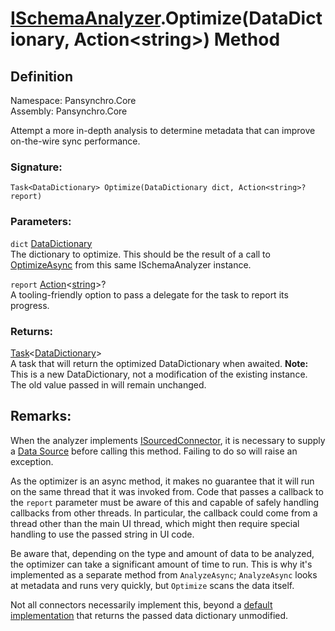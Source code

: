 # [ISchemaAnalyzer](Pansynchro.Core.ISchemaAnalyzer.html).Optimize(DataDictionary, Action&lt;string&gt;) Method

## Definition

Namespace: Pansynchro.Core<BR>
Assembly: Pansynchro.Core

Attempt a more in-depth analysis to determine metadata that can improve on-the-wire sync performance.

### Signature:
```
Task<DataDictionary> Optimize(DataDictionary dict, Action<string>? report)
```

### Parameters:
`dict` [DataDictionary](Pansynchro.Core.DataDict.DataDictionary.html)<BR>
The dictionary to optimize.  This should be the result of a call to [OptimizeAsync](Pansynchro.Core.ISchemaAnalyzer.AnalyzeAsync.html) from this same ISchemaAnalyzer instance.

`report` [Action](https://docs.microsoft.com/en-us/dotnet/api/system.action-1?view=net-6.0)&lt;[string](https://docs.microsoft.com/en-us/dotnet/api/system.string?view=net-6.0)&gt;?<BR>
A tooling-friendly option to pass a delegate for the task to report its progress.

### Returns:
[Task](https://docs.microsoft.com/en-us/dotnet/api/system.threading.tasks.task-1?view=net-6.0)&lt;[DataDictionary](Pansynchro.Core.DataDict.DataDictionary.html)&gt;<BR>
A task that will return the optimized DataDictionary when awaited.  **Note:** This is a new DataDictionary, not a modification of the existing instance.  The old value passed in will remain unchanged.

## Remarks:
When the analyzer implements [ISourcedConnector](Pansynchro.Core.ISourcedConnector.html), it is necessary to supply a [Data Source](Pansynchro.Core.IDataSource) before calling this method.  Failing to do so will raise an exception.

As the optimizer is an async method, it makes no guarantee that it will run on the same thread that it was invoked from.  Code that passes a callback to the `report` parameter must be aware of this and capable of safely handling callbacks from other threads.  In particular, the callback could come from a thread other than the main UI thread, which might then require special handling to use the passed string in UI code.

Be aware that, depending on the type and amount of data to be analyzed, the optimizer can take a significant amount of time to run.  This is why it's implemented as a separate method from `AnalyzeAsync`; `AnalyzeAsync` looks at metadata and runs very quickly, but `Optimize` scans the data itself.

Not all connectors necessarily implement this, beyond a [default implementation](https://docs.microsoft.com/en-us/dotnet/csharp/whats-new/tutorials/default-interface-methods-versions) that returns the passed data dictionary unmodified.
